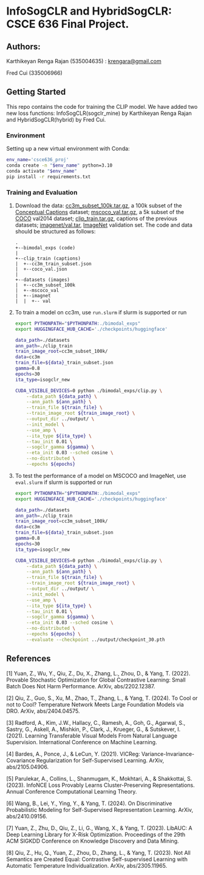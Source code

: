 # InfoSogCLR and HybridSogCLR: CSCE 636 Final Project.

## Authors:
Karthikeyan Renga Rajan (535004635) : krengara@gmail.com

Fred Cui (335006966)

## Getting Started

This repo contains the code for training the CLIP model. We have added two new loss functions: InfoSogCLR(sogclr_mine) by Karthikeyan Renga Rajan and HybridSogCLR(hybrid) by Fred Cui.

### Environment

Setting up a new virtual environment with Conda:
````bash
env_name='csce636_proj'
conda create -n "$env_name" python=3.10
conda activate "$env_name"
pip install -r requirements.txt
````

### Training and Evaluation

1. Download the data: [cc3m_subset_100k.tar.gz](https://drive.google.com/file/d/142zQjlOw0Xw4tKzXMrQjYE6NtGRTeasT/view?usp=drive_link), a 100k subset of the [Conceptual Captions](https://ai.google.com/research/ConceptualCaptions/) dataset; [mscoco_val.tar.gz](https://drive.google.com/file/d/142tMsnclHTTPpnTXHSeNgTUlBk4She6o/view?usp=drive_link), a 5k subset of the [COCO](https://cocodataset.org/#home) val2014 dataset; [clip_train.tar.gz](https://drive.google.com/file/d/142xxRoMaHxX3BIfCw_1b_G_dgu-02Yq3/view?usp=drive_link), captions of the previous datasets; [imagenet/val.tar](https://drive.google.com/file/d/1NXhfhwFy-nhdABACkodgYqm9pomDKE39/view?usp=sharing), [ImageNet](https://www.image-net.org/challenges/LSVRC/index.php) validation set. The code and data should be structured as follows:
    ```
    .
    +--bimodal_exps (code)
    |
    +--clip_train (captions)
    |  +--cc3m_train_subset.json
    |  +--coco_val.json
    |
    +--datasets (images)
    |  +--cc3m_subset_100k
    |  +--mscoco_val
    |  +--imagnet
    |  |  +-- val
    ```
2. To train a model on cc3m, use `run.slurm` if slurm is supported or run
    ```bash
    export PYTHONPATH="$PYTHONPATH:./bimodal_exps"
    export HUGGINGFACE_HUB_CACHE='./checkpoints/huggingface'

    data_path=./datasets
    ann_path=./clip_train
    train_image_root=cc3m_subset_100k/
    data=cc3m
    train_file=${data}_train_subset.json
    gamma=0.8
    epochs=30
    ita_type=isogclr_new

    CUDA_VISIBLE_DEVICES=0 python ./bimodal_exps/clip.py \
        --data_path ${data_path} \
        --ann_path ${ann_path} \
        --train_file ${train_file} \
        --train_image_root ${train_image_root} \
        --output_dir ../output/ \
        --init_model \
        --use_amp \
        --ita_type ${ita_type} \
        --tau_init 0.01 \
        --sogclr_gamma ${gamma} \
        --eta_init 0.03 --sched cosine \
        --no-distributed \
        --epochs ${epochs}
    ```
3. To test the performance of a model on MSCOCO and ImageNet, use `eval.slurm` if slurm is supported or run
    ```bash
    export PYTHONPATH="$PYTHONPATH:./bimodal_exps"
    export HUGGINGFACE_HUB_CACHE='./checkpoints/huggingface'

    data_path=./datasets
    ann_path=./clip_train
    train_image_root=cc3m_subset_100k/
    data=cc3m
    train_file=${data}_train_subset.json
    gamma=0.8
    epochs=30
    ita_type=isogclr_new

    CUDA_VISIBLE_DEVICES=0 python ./bimodal_exps/clip.py \
        --data_path ${data_path} \
        --ann_path ${ann_path} \
        --train_file ${train_file} \
        --train_image_root ${train_image_root} \
        --output_dir ../output/ \
        --init_model \
        --use_amp \
        --ita_type ${ita_type} \
        --tau_init 0.01 \
        --sogclr_gamma ${gamma} \
        --eta_init 0.03 --sched cosine \
        --no-distributed \
        --epochs ${epochs} \
        --evaluate --checkpoint ../output/checkpoint_30.pth
    ```

## References
[1] Yuan, Z., Wu, Y., Qiu, Z., Du, X., Zhang, L., Zhou, D., & Yang, T. (2022). Provable Stochastic Optimization for Global Contrastive Learning: Small Batch Does Not Harm Performance. ArXiv, abs/2202.12387.

[2] Qiu, Z., Guo, S., Xu, M., Zhao, T., Zhang, L., & Yang, T. (2024). To Cool or not to Cool? Temperature Network Meets Large Foundation Models via DRO. ArXiv, abs/2404.04575.

[3] Radford, A., Kim, J.W., Hallacy, C., Ramesh, A., Goh, G., Agarwal, S., Sastry, G., Askell, A., Mishkin, P., Clark, J., Krueger, G., & Sutskever, I. (2021). Learning Transferable Visual Models From Natural Language Supervision. International Conference on Machine Learning.

[4] Bardes, A., Ponce, J., & LeCun, Y. (2021). VICReg: Variance-Invariance-Covariance Regularization for Self-Supervised Learning. ArXiv, abs/2105.04906.

[5] Parulekar, A., Collins, L., Shanmugam, K., Mokhtari, A., & Shakkottai, S. (2023). InfoNCE Loss Provably Learns Cluster-Preserving Representations. Annual Conference Computational Learning Theory.

[6] Wang, B., Lei, Y., Ying, Y., & Yang, T. (2024). On Discriminative Probabilistic Modeling for Self-Supervised Representation Learning. ArXiv, abs/2410.09156.

[7] Yuan, Z., Zhu, D., Qiu, Z., Li, G., Wang, X., & Yang, T. (2023). LibAUC: A Deep Learning Library for X-Risk Optimization. Proceedings of the 29th ACM SIGKDD Conference on Knowledge Discovery and Data Mining.

[8] Qiu, Z., Hu, Q., Yuan, Z., Zhou, D., Zhang, L., & Yang, T. (2023). Not All Semantics are Created Equal: Contrastive Self-supervised Learning with Automatic Temperature Individualization. ArXiv, abs/2305.11965.

